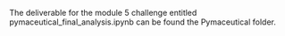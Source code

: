 The deliverable for the module 5 challenge entitled pymaceutical_final_analysis.ipynb can be found the Pymaceutical folder.
